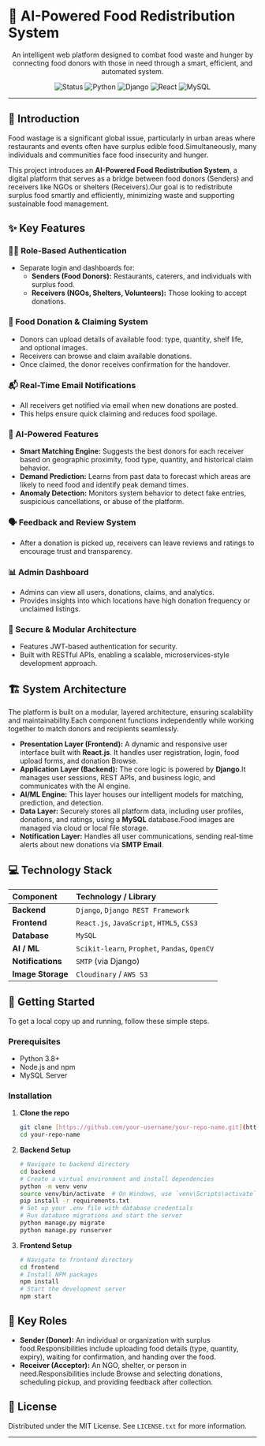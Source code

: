 # 🤖 AI-Powered Food Redistribution System

<p align="center">
  An intelligent web platform designed to combat food waste and hunger by connecting food donors with those in need through a smart, efficient, and automated system.
</p>

<p align="center">
  <img alt="Status" src="https://img.shields.io/badge/status-in%20progress-yellow">
  <img alt="Python" src="https://img.shields.io/badge/Python-3.8%2B-blue?logo=python">
  <img alt="Django" src="https://img.shields.io/badge/Django-4.x-green?logo=django">
  <img alt="React" src="https://img.shields.io/badge/React-18.x-blue?logo=react">
  <img alt="MySQL" src="https://img.shields.io/badge/MySQL-8.x-orange?logo=mysql">
</p>

---

## 🌟 Introduction

Food wastage is a significant global issue, particularly in urban areas where restaurants and events often have surplus edible food.Simultaneously, many individuals and communities face food insecurity and hunger.

This project introduces an **AI-Powered Food Redistribution System**, a digital platform that serves as a bridge between food donors (Senders) and receivers like NGOs or shelters (Receivers).Our goal is to redistribute surplus food smartly and efficiently, minimizing waste and supporting sustainable food management.

## ✨ Key Features

### 🧑‍💻 Role-Based Authentication
* Separate login and dashboards for:
    * **Senders (Food Donors):** Restaurants, caterers, and individuals with surplus food.
    * **Receivers (NGOs, Shelters, Volunteers):** Those looking to accept donations.

### 🍱 Food Donation & Claiming System
* Donors can upload details of available food: type, quantity, shelf life, and optional images.
* Receivers can browse and claim available donations.
* Once claimed, the donor receives confirmation for the handover.

### 📬 Real-Time Email Notifications
* All receivers get notified via email when new donations are posted.
* This helps ensure quick claiming and reduces food spoilage.

### 🤖 AI-Powered Features
* **Smart Matching Engine:** Suggests the best donors for each receiver based on geographic proximity, food type, quantity, and historical claim behavior.
* **Demand Prediction:** Learns from past data to forecast which areas are likely to need food and identify peak demand times.
* **Anomaly Detection:** Monitors system behavior to detect fake entries, suspicious cancellations, or abuse of the platform.

### 🗣 Feedback and Review System
* After a donation is picked up, receivers can leave reviews and ratings to encourage trust and transparency.

### 📊 Admin Dashboard
* Admins can view all users, donations, claims, and analytics.
* Provides insights into which locations have high donation frequency or unclaimed listings.

### 🔐 Secure & Modular Architecture
* Features JWT-based authentication for security.
* Built with RESTful APIs, enabling a scalable, microservices-style development approach.


## 🏗️ System Architecture

The platform is built on a modular, layered architecture, ensuring scalability and maintainability.Each component functions independently while working together to match donors and recipients seamlessly.

* **Presentation Layer (Frontend):** A dynamic and responsive user interface built with **React.js**. It handles user registration, login, food upload forms, and donation Browse.
* **Application Layer (Backend):** The core logic is powered by **Django**.It manages user sessions, REST APIs, and business logic, and communicates with the AI engine.
* **AI/ML Engine:** This layer houses our intelligent models for matching, prediction, and detection.
* **Data Layer:** Securely stores all platform data, including user profiles, donations, and ratings, using a **MySQL** database.Food images are managed via cloud or local file storage.
* **Notification Layer:** Handles all user communications, sending real-time alerts about new donations via **SMTP Email**.

## 💻 Technology Stack

| Component | Technology / Library |
| :--- | :--- |
| **Backend** | `Django`, `Django REST Framework` |
| **Frontend** | `React.js`, `JavaScript`, `HTML5`, `CSS3` |
| **Database** | `MySQL` |
| **AI / ML** | `Scikit-learn`, `Prophet`, `Pandas`, `OpenCV` |
| **Notifications** | `SMTP` (via Django)|
| **Image Storage** | `Cloudinary` / `AWS S3` |

## 🚀 Getting Started

To get a local copy up and running, follow these simple steps.

### Prerequisites

* Python 3.8+
* Node.js and npm
* MySQL Server

### Installation

1.  **Clone the repo**
    ```sh
    git clone [https://github.com/your-username/your-repo-name.git](https://github.com/your-username/your-repo-name.git)
    cd your-repo-name
    ```
2.  **Backend Setup**
    ```sh
    # Navigate to backend directory
    cd backend
    # Create a virtual environment and install dependencies
    python -m venv venv
    source venv/bin/activate  # On Windows, use `venv\Scripts\activate`
    pip install -r requirements.txt
    # Set up your .env file with database credentials
    # Run database migrations and start the server
    python manage.py migrate
    python manage.py runserver
    ```
3.  **Frontend Setup**
    ```sh
    # Navigate to frontend directory
    cd frontend
    # Install NPM packages
    npm install
    # Start the development server
    npm start
    ```

## 👥 Key Roles

* **Sender (Donor):** An individual or organization with surplus food.Responsibilities include uploading food details (type, quantity, expiry), waiting for confirmation, and handing over the food.
* **Receiver (Acceptor):** An NGO, shelter, or person in need.Responsibilities include Browse and selecting donations, scheduling pickup, and providing feedback after collection.

## 📄 License

Distributed under the MIT License. See `LICENSE.txt` for more information.

---
